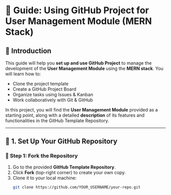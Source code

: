 # 📖 Guide: Using GitHub Project for User Management Module (MERN Stack)

## 🔹 Introduction
This guide will help you **set up and use GitHub Project** to manage the development of the **User Management Module** using the **MERN stack**. You will learn how to:

- Clone the project template
- Create a GitHub Project Board
- Organize tasks using Issues & Kanban
- Work collaboratively with Git & GitHub

In this project, you will find the **User Management Module** provided as a starting point, along with a detailed **description** of its features and functionalities in the GitHub Template Repository.

---

## 🚀 1. Set Up Your GitHub Repository

### **🔹 Step 1: Fork the Repository**
1. Go to the provided **GitHub Template Repository**.
2. Click **Fork** (top-right corner) to create your own copy.
3. Clone it to your local machine:
   ```bash
   git clone https://github.com/YOUR_USERNAME/your-repo.git
